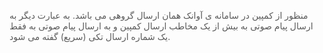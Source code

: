<p><span style="color:rgb(90,90,90);">منظور از کمپین در سامانه ی آوانک همان ارسال گروهی می باشد. به عبارت دیگر به ارسال پیام صوتی به بیش از یک مخاطب ارسال کمپین و به ارسال پیام صوتی به فقط یک شماره ارسال تکی (سریع) گفته می شود.</span></p>
